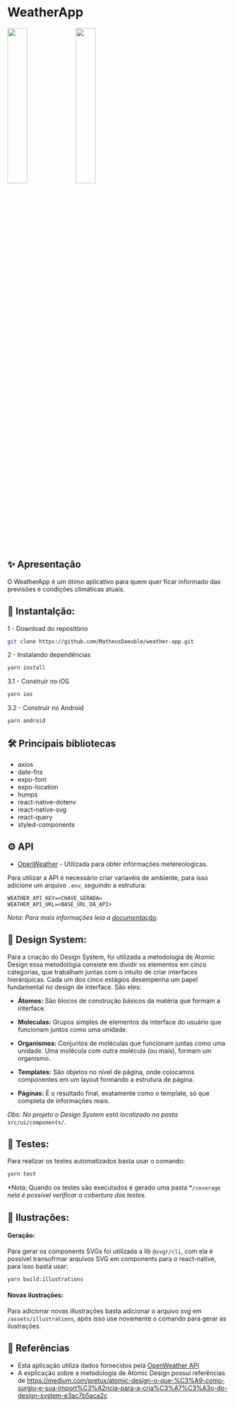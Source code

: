 # WeatherApp


<div class="row">
  <img src="https://user-images.githubusercontent.com/19613330/177512053-91ec203e-fab9-445b-8102-d8b38e24b115.gif" width="30%" height="30%" />
  <img src="https://user-images.githubusercontent.com/19613330/177518442-ea11ea24-e795-4994-a57e-93abdc2ef723.gif" width="30%" height="30%" />
<div>


## ✨ Apresentação 
O WeatherApp é um ótimo aplicativo para quem quer ficar informado das previsões e condições climáticas atuais.


## 🚀 Instantalção:

1 - Download do repositório
```sh
git clone https://github.com/MatheusDaeuble/weather-app.git
```

2 - Instalando dependências
```sh
yarn install
```

3.1 - Construir no iOS
```sh
yarn ios
```

3.2 - Construir no Android
```sh
yarn android
```
## 🛠️ Principais bibliotecas

- axios
- date-fns
- expo-font
- expo-location
- humps
- react-native-dotenv
- react-native-svg
- react-query
- styled-components


## ⚙️ API

- [OpenWeather](https://openweathermap.org/api) - Utilizada para obter informações metereologicas.

Para utilizar a API é necessário criar variavéis de ambiente, para isso adicione um arquivo `.env`, seguindo a estrutura:
```
WEATHER_API_KEY=<CHAVE_GERADA>
WEATHER_API_URL=<BASE_URL_DA_API>
```
*Nota: Para mais informações leia a [documentação](https://openweathermap.org/api).*

## 📱 Design System:

Para a criação do Design System, foi utilizada a metodologia de Atomic Design essa metodológia consiste em dividir os elementos em cinco categorias, que trabalham juntas com o intuito de criar interfaces hierárquicas. Cada um dos cinco estágios desempenha um papel fundamental no design de interface. São eles:

- **Átomos:** São blocos de construção básicos da matéria que formam a interface.

- **Moleculas:** Grupos simples de elementos da interface do usuário que funcionam juntos como uma unidade.

- **Organismos:** Conjuntos de moléculas que funcionam juntas como uma unidade. Uma molécula com outra molécula (ou mais), formam um organismo.

- **Templates:** São objetos no nível de página, onde colocamos componentes em um layout formando a estrutura de página.

- **Páginas:** É o resultado final, exatamente como o template, só que completa de informações reais.

*Obs: No projeto o Design System está localizado na pasta* `src/ui/components/`.


## 🧪 Testes:


Para realizar os testes automatizados basta usar o comando:
```sh
yarn test
```
*Nota: Quando os testes são executados é gerado uma pasta *`/coverage` *nela é possível verificar a cobertura dos testes.*

## 🌄 Ilustrações:

#### Geração:
Para gerar os components SVGs foi utilizada a lib `@svgr/cli`, com ela é possível transofrmar arquivos SVG em components para o react-native, para isso basta usar:
```sh
yarn build:illustrations
```
#### Novas ilustrações:
Para adicionar novas illustrações basta adicionar o arquivo svg em `/assets/illustrations`, após isso use novamente o comando para gerar as ilustrações.


## 📘 Referências

- Esta aplicação utiliza dados fornecidos pela [OpenWeather API](https://openweathermap.org/api) 
- A explicação sobre a metodologia de Atomic Design possui referências de https://medium.com/pretux/atomic-design-o-que-%C3%A9-como-surgiu-e-sua-import%C3%A2ncia-para-a-cria%C3%A7%C3%A3o-do-design-system-e3ac7b5aca2c

